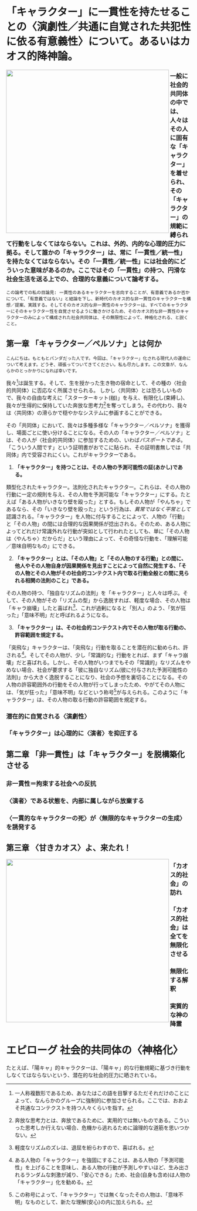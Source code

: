 # 「キャラクター」に一貫性を持たせることの〈演劇性／共通に自覚された共犯性に依る有意義性〉について。あるいはカオス的降神論。

<img src="https://ccsakura-official.com/core_sys/images/contents/00000001/block/00000003/00000001.jpg?1711744472" align="left" width="444" />

### 一般に社会的共同体の中では、人々はその人に固有な「キャラクター」を着せられ、その「キャラクター」の規範に縛られて行動をしなくてはならない。これは、外的、内的な心理的圧力に拠る。そして誰かの「キャラクター」は、常に「一貫性／統一性」を持たなくてはならない。その「一貫性／統一性」には社会的にどういった意味があるのか。ここではその「一貫性」の持つ、円滑な社会生活を送る上での、合理的な意義について論考する。

`この論考での私の目論見: 一貫性のあるキャラクターを志向することが、有意義であるか否かについて、「有意義ではない」と結論を下し、新時代のカオス的な非一貫性のキャラクターを構想／提案、実践する。そしてそのカオス的な非一貫性のキャラクターは、すべてのキャラクターにそのキャラクター性を自覚させるように働きかけるため、そのカオス的な非一貫性のキャラクターのみによって構成された社会共同体は、その無限性によって、神格化される、と説くこと。`

## 第一章 「キャラクター／ペルソナ」とは何か

`こんにちは。もともとパンダだった人です。今回は、「キャラクター」化される現代人の運命について考えます。どうぞ、頑張ってついてきてください。私も尽力します。この文章が、なんらかのとっかかりになれば幸いです。`

我々[^1]は誕生する。そして、生を授かった生き物の宿命として、その種の〈社会的共同体〉に否応なく所属させられる。
しかし〈共同体〉とは恐ろしいもので、我々の自由な考えに「スターターキット(枷)」を与え、有限化し(束縛し)、我々が生得的に保持していた奔放な思考力[^2]を奪ってしまう。その代わり、我々は〈共同体〉の滑らかで穏やかなシステムに参画することができる。

その「共同体」において、我々は多種多様な「キャラクター／ペルソナ」を獲得し、場面ごとに使い分けることになる。その人の「キャラクター／ペルソナ」とは、その人が〈社会的共同体〉に参加するための、いわば*パスポートである*。「こういう人間です」という証明書がおでこに貼られ、その証明書無しでは「共同体」内で受容されにくい。これがキャラクターである。

1. **「キャラクター」を持つことは、その人物の予測可能性の証(あかし)である。**

類型化されたキャラクター。法則化されたキャラクター。これらは、その人物の行動に一定の規則を与え、その人物を予測可能な「キャラクター」にする。たとえば「ある人物がいきなり壁を殴った」とする。もしその人物が「やんちゃ」であるなら、その「いきなり壁を殴った」という行為は、*異常ではなく平常として*認識される。「キャラクター」を人物に付与することによって、人物の「行動」と「その人物」の間には合理的な因果関係が捻出される。そのため、ある人物によってどれだけ常識外れな行動が突如として行われたとしても、単に「その人物は〈やんちゃ〉だからだ」という理由によって、その奇怪な行動を、「理解可能／意味自明なもの」にできる。

2. **「キャラクター」とは、「その人物」と「その人物のする行動」との間に、他人やその人物自身が因果関係を見出すことによって自然に発生する、「その人物とその人物がその社会的コンテクスト内で取る行動全般との間に見られる相関の法則のこと」である。**

その人物の持つ、「独自なリズムの法則」を「キャラクター」と人々は呼ぶ。そして、その人物がその「リズムの型」から逸脱すれば、軽度な場合、その人物は「キャラ崩壊」したと喜ばれ[^3]、これが過剰になると「別人」のよう、「気が狂った」「意味不明」だと呼ばれるようになる。

3. **「キャラクター」は、その社会的コンテクスト内でその人物が取る行動の、許容範囲を規定する。**

「突飛な」キャラクターは、「突飛な」行動を取ることを潜在的に勧められ、許される[^4]。そしてその人物が、少し「常識的な」行動をとれば、まず「キャラ崩壊」だと喜ばれる。しかし、その人物がいつまでもその「常識的」なリズムをやめない場合、社会が要求する「彼に独自なリズム(彼に付与された予測可能性の法則)」から大きく逸脱することになり、社会の予想を裏切ることになる。その人物の許容範囲外の行動をその人物が行ってしまったため、やがてその人物には、「気が狂った」「意味不明」などという称号[^5]が与えられる。このように「キャラクター」は、その人物の取る行動の許容範囲を規定する。

[^1]: 一人称複数形であるため、あなたはこの語を目撃するただそれだけのことによって、なんらかのグループに強制的に参加させられる。ここでは、おおよそ共通なコンテクストを持つ人々くらいを指す。
[^2]: 奔放な思考力とは、奔放であるために、実用的では無いものである。こういった思考しか行えない場合、危機から逃れるために論理的な道筋を思いつかない。
[^3]: 軽度なリズムのズレは、退屈を紛らわすので、喜ばれる。
[^4]: ある人物の「キャラクター」を強固にすることは、ある人物の「予測可能性」を上げることを意味し、ある人物の行動が予測しやすいほど、生み出されるランダムな刺激が減り、「安心できる」ため、社会(自身も含め)は人物の「キャラクター」化を勧める。
[^5]: この称号によって、「キャラクター」では無くなったその人物は、「意味不明」なものとして、新たな理解(安心)の内に加えられる。


### 潜在的に自覚される〈演劇性〉
### 「キャラクター」は心理的に〈演者〉を抑圧する
## 第二章 「非一貫性」は「キャラクター」を脱構築化させる
### 非一貫性＝拘束する社会への反抗
### 〈演者〉である状態を、内部に属しながら放棄する
### 〈一貫的なキャラクターの死〉が〈無限的なキャラクターの生成〉を誘発する
## 第三章 〈甘きカオス〉よ、来たれ！
<img src="https://ccsakura-official.com/core_sys/images/contents/00000001/block/00000034/00000096.jpg?1711744472" align="left" width="444" />

### 「カオス的社会」の訪れ
### 「カオス的社会」は全てを無限化させる
### 無限化する解釈
### 実質的な神の降霊

# エピローグ 社会的共同体の〈神格化〉
たとえば、「陽キャ」的キャラクターは、「陽キャ」的な行動規範に基づき行動をしなくてはならないという、潜在的な社会的圧力に晒されている。
